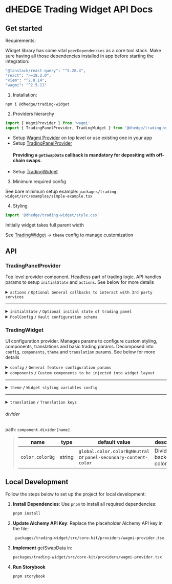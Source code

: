 # dHEDGE Trading Widget API Docs

## Get started

Requirements:

Widget library has some vital `peerDependencies` as a core tool stack. Make sure having all those dependencies installed in app before starting the integration:

```bash
"@tanstack/react-query": "^5.28.4",
"react": ">=18.2.0",
"viem": "^2.8.14",
"wagmi": "^2.5.11"
```

1. Installation:

```bash
npm i @dhedge/trading-widget
```

2. Providers hierarchy

```typescript jsx
import { WagmiProvider } from 'wagmi'
import { TradingPanelProvider, TradingWidget } from '@dhedge/trading-widget'
```

- Setup [Wagmi Provider](https://wagmi.sh/react/api/WagmiProvider) on top level or use existing one in your app
- Setup [TradingPanelProvider](#tradingpanelprovider)
  #### Providing a `getSwapData` callback is mandatory for depositing with off-chain swaps.
- Setup [TradingWidget](#tradingwidget)

3. Minimum required config

See bare minimum setup example: `packages/trading-widget/src/examples/simple-example.tsx`

4. Styling

```typescript jsx
import '@dhedge/trading-widget/style.css'
```

Initially widget takes full parent width

See [TradingWidget](#tradingwidget) -> `theme` config to manage customization

## API

### TradingPanelProvider

Top level provider component. Headless part of trading logic. API handles params to setup `initialState` and `actions`. See below for more details

<details>
<summary><code>actions</code> <code><b>/</b></code> <code>Optional General callbacks to interact with 3rd party services</code></summary>

> | name                           | type                                                                                                                                                                                                                                                                                                                                                                                                   | default value | description                                                                       |
> | ------------------------------ | ------------------------------------------------------------------------------------------------------------------------------------------------------------------------------------------------------------------------------------------------------------------------------------------------------------------------------------------------------------------------------------------------------ | ------------- | --------------------------------------------------------------------------------- |
> | `onUpdateSendTokenInput`       | (payload: Partial\<{ address: `Address`; symbol: `string`; value: `string`; decimals: `number`; isLoading?: `boolean` }\>) => void                                                                                                                                                                                                                                                                     | undefined     | triggers on send token change                                                     |
> | `onUpdateTradingSettings`      | (payload: Partial\<{ slippage: `number \| 'auto'`; minSlippage?: `number` isInfiniteAllowance: `boolean`; isMultiAssetWithdrawalEnabled: `boolean`; isCustomDepositOptionsDisabled?: `boolean`; isMaxSlippageLoading: `boolean` }\>) => void                                                                                                                                                           | undefined     | triggers on trading settings change                                               |
> | `onSetTradingType`             | (payload: `'deposit' \| 'withdraw'`) => void                                                                                                                                                                                                                                                                                                                                                           | undefined     | triggers on trading type change                                                   |
> | `onUpdateTradingModal`         | (payload: Partial\<{ isOpen: `boolean`; status: `'Success' \| 'None' \| 'Mining' \|  'Wallet'` }\>) => void                                                                                                                                                                                                                                                                                            | undefined     | triggers on trading modal change                                                  |
> | `onUpdateTransactions`         | (payload: AddTransaction \| UpdateTransaction \| RemoveTransaction) => void                                                                                                                                                                                                                                                                                                                            | undefined     | triggers on transaction action change                                             |
> | `onTradingSettleError`         | (error: `Error`) => void                                                                                                                                                                                                                                                                                                                                                                               | undefined     | triggers on trading settle error                                                  |
> | `onTransactionError`           | (error: `Error`, action: `TransactionAction` \| `undefined`, chainId?: `ChainId`, txHash?: `Address`) => void                                                                                                                                                                                                                                                                                          | undefined     | triggers on transaction error                                                     |
> | `onTransactionSuccess`         | (data: `WaitForTransactionReceiptReturnType`, action: `TransactionAction` \| `undefined`, link?: `string`) => void                                                                                                                                                                                                                                                                                     | undefined     | triggers on transaction success                                                   |
> | `onTransactionEstimationError` | (error: `EstimationError`, address: `Address`, chainId?: `ChainId`, account?: `Address`) => void                                                                                                                                                                                                                                                                                                       | undefined     | triggers on transaction estimation error                                          |
> | `onTokenSelector`              | (payload: { isOpen: `boolean`; entity: `'token' \| 'pool'` }) => void                                                                                                                                                                                                                                                                                                                                  | undefined     | triggers on token selector change                                                 |
> | `onLog`                        | (eventName: `string`, payload?: `Record<string, unknown>`) => void                                                                                                                                                                                                                                                                                                                                     | undefined     | triggers on log event                                                             |
> | `onSimulateTransaction`        | (payload: { chainId: `ChainId`; from: `Address`: to: `Address`; input: `string`; gas: `number`; value?: `string` }) => Promise<{ link?: `string`; simulation: { status: `boolean`; error_message: `string` } } \| null>                                                                                                                                                                                | undefined     | triggers to simulate transaction and get error details after failed tx estimation |
> | `getSwapData`                  | ({ signal: `AbortSignal`, variables: { chainId: `number`; sourceAddress: `Address`; destinationAddress: `Address`; walletAddress: `Address`; fromAddress: `Address`; amount: `string`; slippage: `string` } }) => Promise<{ destinationAmount: `string`; rawTransaction: `{ data: string }` ; routerKey: `'ONE_INCH' / 'ONE_INCH_V5' / 'ZERO_X' / 'PARASWAP' / 'PARASWAP_V6' / 'ODOS_V2'` } } \| null> | undefined     | provides off chain swap data based on send token value                            |

###### Source: `packages/trading-widget/src/core-kit/providers/index.tsx`

###### Default values: `undefined`

</details>

---

<details>
<summary><code>initialState</code> <code><b>/</b></code> <code>Optional initial state of trading panel</code></summary>

> | name               | type                                                                                                                                                                                                                                              | default value                                                                                                                                          | description                                                                                     |
> | ------------------ | ------------------------------------------------------------------------------------------------------------------------------------------------------------------------------------------------------------------------------------------------- | ------------------------------------------------------------------------------------------------------------------------------------------------------ | ----------------------------------------------------------------------------------------------- |
> | `poolAddress`      | Address                                                                                                                                                                                                                                           | `AddressZero`                                                                                                                                          | Current active pool address                                                                     |
> | `poolConfigMap`    | Record<Address, PoolConfig>                                                                                                                                                                                                                       | `{}`                                                                                                                                                   | Map of pool configs available for trading                                                       |
> | `settings`         | { slippage: `number \| 'auto'`; minSlippage?: `number`; isInfiniteAllowance: `boolean`; isMultiAssetWithdrawalEnabled: `boolean`; isCustomDepositOptionsDisabled?: `boolean`; isMaxSlippageLoading: `boolean`; availableAggregators: `string[]` } | { slippage: `'auto'`; isInfiniteAllowance: `false`; isMultiAssetWithdrawalEnabled: `true`; isMaxSlippageLoading: `false`; availableAggregators: `[]` } | Panel settings                                                                                  |
> | `type`             | 'deposit' \| 'withdraw'                                                                                                                                                                                                                           | `'deposit'`                                                                                                                                            | Trading type                                                                                    |
> | `input`            | { sendToken: { address: `Address`; symbol: `string`; value: `string`; decimals: `number`; isLoading?: `boolean` }; receiveToken: { address: `Address`; symbol: `string`; value: `string`; decimals: `number`; isLoading?: `boolean` } }           | `poolConfigMap[poolAddress]`                                                                                                                           | Send/receive tokens pair                                                                        |
> | `entryFee`         | { deposit: `number`; depositWithCustomCooldown: `number`; }                                                                                                                                                                                       | { deposit: `0`; depositWithCustomCooldown: `0.1` }                                                                                                     | Entry fee config map                                                                            |
> | `modal`            | { isOpen: `boolean`; status: `'Success' \| 'None' \| 'Mining' \|  'Wallet'`; action: `'deposit' \| 'withdraw' \| 'approve  \`; link?: `string`; sendToken: TradingToken \| null; receiveToken: TradingToken \| null }                             | `{ isOpen: `false`,status: `'None'`, receiveToken: `null`, sendToken: `null` }`                                                                        | Trading modal state                                                                             |
> | `transactions`     | { action: `'deposit' \| 'withdraw' \| 'approve'`; symbol: `string`; chainId: `ChainId`; txHash?: `Address` }[]                                                                                                                                    | `[]`                                                                                                                                                   | Pending transactions                                                                            |
> | `poolFallbackData` | { address: `Address`; managerLogicAddress?: `Address`; poolCompositions: `PoolComposition[]`; tokenPrice?: `string`; apy?: { value: `number`; currency: `'USD' \| 'ETH'` } }                                                                      | { address: `AddressZero` }                                                                                                                             | Current active pool fallback data to override or extend contract's response                     |
> | `defaultChainId`   | number (optional)                                                                                                                                                                                                                                 | undefined                                                                                                                                              | Chain id that will be returned from useNetwork wagmi hook when connected to unsupported network |

###### Source: `packages/trading-widget/src/core-kit/providers/index.tsx`

###### Default values: `packages/trading-widget/src/core-kit/providers/index.tsx`

</details>

<details>
<summary><code>PoolConfig</code> <code><b>/</b></code> <code>Vault configuration schema</code></summary>

> | name                                        | type                                   | default value | description                                                                                                                             |
> | ------------------------------------------- | -------------------------------------- | ------------- | --------------------------------------------------------------------------------------------------------------------------------------- |
> | `address`                                   | `Address`                              | —             | Vault contract address                                                                                                                  |
> | `symbol`                                    | `string`                               | —             | Vault token symbol                                                                                                                      |
> | `chainId`                                   | `ChainId`                              | —             | Chain identifier where the vault lives                                                                                                  |
> | `depositParams.customTokens`                | `TradingToken[]`                       | `[]`          | List of additional assets accepted for deposits                                                                                         |
> | `depositParams.defaultDepositTokenSymbol`   | `string`                               | `undefined`   | Symbol of token to pre-select by default when switching to the **Deposit** tab                                                          |
> | `withdrawParams.customTokens`               | `TradingToken[]`                       | `[]`          | List of single-asset options available for withdrawals                                                                                  |
> | `withdrawParams.defaultWithdrawTokenSymbol` | `string`                               | `undefined`   | Symbol of token to pre-select by default when switching to the **Withdraw** tab (falls back to first `customTokens` item if undefined). |
> | `deprecated`                                | `boolean`                              | `false`       | Marks vault as deprecated and blocks trading operations                                                                                 |
> | `maintenance`                               | `boolean`                              | `false`       | Enables global vault maintenance mode (blocks deposits & withdrawals)                                                                   |
> | `maintenanceDeposits`                       | `boolean`                              | `false`       | Blocks only deposits                                                                                                                    |
> | `maintenanceWithdrawals`                    | `boolean`                              | `false`       | Blocks only withdrawals                                                                                                                 |
> | `pricingAsset`                              | `{ address: Address; symbol: string }` | `undefined`   | Pricing asset used for limit orders                                                                                                     |

###### Source: `packages/trading-widget/src/core-kit/types/config.types.ts`

</details>

### TradingWidget

UI configuration provider. Manages params to configure custom styling, components, translations and basic trading params. Decomposed into `config`, `components`, `theme` and `translation` params. See below for more details

<details>
<summary><code>config</code> <code><b>/</b></code> <code>General feature configuration params</code></summary>

##### params

> | name                               | type                                                           | default value                | description                                                                                                                                        |
> | ---------------------------------- | -------------------------------------------------------------- | ---------------------------- | -------------------------------------------------------------------------------------------------------------------------------------------------- |
> | `isGeoBlocked`                     | `boolean`                                                      | `false`                      | Restricts depositing action button and conditionally renders GeoBlockAlert component                                                               |
> | `isSanctioned`                     | `boolean`                                                      | `false`                      | Restricts depositing action button and conditionally renders SanctionedAlert component                                                             |
> | `depositQuoteDiffWarningThreshold` | `number`                                                       | `1.5`                        | Deposit slippage absolute percent value warning threshold, Affects styling to warn user                                                            |
> | `depositQuoteDiffErrorThreshold`   | `number`                                                       | `3`                          | Deposit slippage absolute percent value error threshold, Affects styling to warn user                                                              |
> | `defaultWithdrawSlippage`          | `number`                                                       | `[0.1, 0.3, 0.5, 1, 1.5, 3]` | Initial withdraw slippage absolute percent. Further adjustments are available in panel settings                                                    |
> | `defaultSwapTransactionSlippage`   | `number`                                                       | `0.75`                       | Default slippage (%) applied to swap transaction.                                                                                                  |
> | `defaultNoSwapMinDepositAmountGap` | `number`                                                       | `0.1`                        | Default gap (%) for min received vault tokens during no swap deposits.                                                                             |
> | `defaultNotificationDuration`      | `number`                                                       | `10000`                      | Notification duration in ms                                                                                                                        |
> | `defaultLockTime`                  | `string`                                                       | `'24 hours'`                 | Formatted default deposit lock time to be displayed in panel (Long lockup period is used to bypass entry fee and can be managed in panel settings) |
> | `customLockTime`                   | `string`                                                       | `'15 minutes'`               | Formatted custom deposit lock time alternative to be displayed in panel                                                                            |
> | `stablePrecision`                  | `number`                                                       | `3`                          | Number of decimals to be displayed in stables (e.g USDC balance)                                                                                   |
> | `defaultPrecision`                 | `number`                                                       | `6`                          | Number of decimals to be displayed in token values                                                                                                 |
> | `termsOfUseAccepted`               | `boolean`                                                      | `true`                       | Requires user to confirm terms of use by rendering DepositTermsOfUse component before deposit action                                               |
> | `standalone`                       | `boolean`                                                      | `true`                       | Handles token selection in SPA mode                                                                                                                |
> | `isAllAssetsWithdrawOptionDefault` | `boolean`                                                      | `false`                      | Sets "All Assets" withdraw option by default                                                                                                       |
> | `isCustomDepositOptionsDisabled`   | `boolean`                                                      | `false`                      | When enabled, excludes custom deposit tokens and native tokens from deposit options. Only vault's default deposit tokens are available.            |
> | `chainConfig`                      | `Partial<Record<ChainId, { name: string; iconPath: string }>>` | `{}`                         | Sets map of chain `name` and `iconPath`                                                                                                            |
> | `aaveOffchainWithdrawMinValue`     | `number`                                                       | `50`                         | Value in USD when off-chain Aave withdrawal is enabled                                                                                             |
> | `getFallbackIconPath`              | `(tokenName: string) => string`                                | `buildIconLink`              | Fallback token icon path getter                                                                                                                    |
> | `minLimitOrderValue`               | `number`                                                       | `0`                          | Minimum USD value required to create a limit sell order                                                                                            |
> | `limitOrderThemeConfig`            | `ThemeProviderConfigProps`                                     | `{}`                         | Limit sell overlay content theme config                                                                                                            |

##### actions

> | name                 | type                     | default value                 | description                                                                                                                                                                                                                                                                   |
> | -------------------- | ------------------------ | ----------------------------- | ----------------------------------------------------------------------------------------------------------------------------------------------------------------------------------------------------------------------------------------------------------------------------- |
> | `onConnect`          | `() => void`             | `() => {}`                    | Widget has built-in `Connect Wallet` action button that triggers `onConnect` callback assuming starting of abstract wallet connection process. After all the only requirement is to get connected wallet inside wagmi's `useAccount` hook to make trading operations possible |
> | `onAcceptTermsOfUse` | `() => Promise<boolean>` | `() => Promise.resolve(true)` | Callback is triggered after user's approval of Terms of Use statements assuming switching of external `config.termsOfUseAccepted` param to `true` state                                                                                                                       |

###### Source: `packages/trading-widget/src/trading-widget/providers/config-provider`

###### Default values: `packages/trading-widget/src/trading-widget/providers/config-provider/config-provider.defaults.ts`

</details>

<details>
<summary>
<code>components</code>
<code><b>/</b></code>
<code>Custom components to be injected into widget layout</code>
</summary>

> | name                | type                                | default value       | description                                                                                                   |
> | ------------------- | ----------------------------------- | ------------------- | ------------------------------------------------------------------------------------------------------------- |
> | `GeoBlockAlert`     | ComponentType                       | `<GeoBlockAlert>`   | Component replaces deposit button while `isGeoBlocked` config param is set to `true`                          |
> | `SanctionedAlert`   | ComponentType                       | `<SanctionedAlert>` | Component replaces deposit button while `isSanctioned` config param is set to `true`                          |
> | `DepositMetaInfo`   | ComponentType                       | `undefined`         | Component is injected into deposit meta part of widget layout nearby TransactionOverviewDisclosure            |
> | `WithdrawMetaInfo`  | ComponentType                       | `undefined`         | Component is injected into withdraw meta part of widget layout nearby WithdrawTransactionOverviewDisclosure   |
> | `CustomDepositMeta` | ComponentType                       | `undefined`         | Custom extra component injected above deposit meta section in the deposit tab panel (e.g., chart, info, etc.) |
> | `Image`             | ComponentType<ImageProps>           | `<img>`             | Component optionally can be used to pass `nextjs` Image component to be used for assets rendering             |
> | `LogoSpinner`       | ComponentType<SVGProps<SVGElement>> | `<Spinner>`         | Component is injected into widget pending transaction overlay. Assume using of spinning animation             |
> | `DepositTermsOfUse` | ComponentType                       | `undefined`         | Component is injected into `TermsOfUseOverlay` to extend default terms of use statement points                |
> | `ActionButton`      | ComponentType                       | `<ActionButton>`    | Component overrides default `ActionButton` and has `ButtonProps` API                                          |

###### Source: `packages/trading-widget/src/trading-widget/providers/component-provider/component-provider.tsx`

###### Default values: `undefined`

</details>

---

<details>
<summary>
<code>theme</code>
<code><b>/</b></code>
<code>Widget styling variables config</code>
</summary>

##### global

###### color

path: `global.color[name]`

> | name                     | type   | default value                                | description                           |
> | ------------------------ | ------ | -------------------------------------------- | ------------------------------------- |
> | `colorTextPrimary`       | string | `#ffffff`                                    | Primary text color                    |
> | `colorTextPrimaryHover`  | string | `#ffffffCC`                                  | Primary hover text color              |
> | `colorBorderPrimary`     | string | `global?.color?.colorTextPrimary ?? #ffffff` | Primary border color                  |
> | `colorTextSecondary`     | string | `#9DA2AD`                                    | Secondary text color                  |
> | `colorBgPrimary`         | string | `#1B2432`                                    | Primary bg color                      |
> | `colorBgSecondary`       | string | `#2B313E`                                    | Secondary bg color                    |
> | `colorTextAccent`        | string | `#ffffff`                                    | Accent text color                     |
> | `colorTextAccentHover`   | string | `#ffffffCC`                                  | Accent hover text color               |
> | `colorBgAccentFrom`      | string | `#73D393`                                    | Accent bg gradient `from` color       |
> | `colorBgAccentTo`        | string | `#34855E`                                    | Accent bg gradient `to` color         |
> | `colorBgAccentFromHover` | string | `#73D393CC`                                  | Accent hover bg gradient `from` color |
> | `colorBgAccentToHover`   | string | `#162435`                                    | Accent hover bg gradient `to` color   |
> | `colorTextNeutral`       | string | `#9DA2AD80`                                  | Neutral text color                    |
> | `colorBgNeutral`         | string | `#9DA2AD33`                                  | Neutral bg color                      |
> | `colorTextLoading`       | string | `#ffffff99`                                  | Loading text color                    |
> | `colorTextError`         | string | `#EF4444`                                    | Error text color                      |
> | `colorTextWarning`       | string | `#AFA58D`                                    | Warning text color                    |
> | `colorTextSuccess`       | string | `#73D393`                                    | Success text color                    |
> | `colorIcon`              | string | `global?.color?.colorTextPrimary ?? #ffffff` | Icon color                            |
> | `colorIconHover`         | string | `global?.color?.colorIconHover ?? #ffffffCC` | Icon hover color                      |
> | `colorScrollbar`         | string | `#73D39380`                                  | Scrollbar color                       |

###### size

path: `global.size[name]`

> | name                  | type   | default value                                | description            |
> | --------------------- | ------ | -------------------------------------------- | ---------------------- |
> | `gap`                 | string | `0.25rem`                                    | General flex gap       |
> | `spacer`              | string | `4px`                                        | General spacer         |
> | `fontSizeBase`        | string | `16px`                                       | Font size base         |
> | `lineHeightBase`      | string | `24px`                                       | Line height base       |
> | `fontSizeXs`          | string | `12px`                                       | Font size xs           |
> | `lineHeightXs`        | string | `16px`                                       | Line height xs         |
> | `fontSizeSm`          | string | `14px`                                       | Font size sm           |
> | `lineHeightSm`        | string | `20px`                                       | Line height sm         |
> | `fontSizeLg`          | string | `18px`                                       | Font size lg           |
> | `lineHeightLg`        | string | `28px`                                       | Line height lg         |
> | `iconSize`            | string | `20px`                                       | Icon size base         |
> | `iconSizeSm`          | string | `24px`                                       | Icon size sm           |
> | `iconSecondarySize`   | string | `16px`                                       | Icon secondary size    |
> | `iconSecondarySizeSm` | string | `16px`                                       | Icon secondary size sm |
> | `labelFontSize`       | string | `config?.global?.size?.fontSizeXs ?? 12px`   | Label font size        |
> | `labelLineHeight`     | string | `config?.global?.size?.lineHeightXs ?? 16px` | Label font size        |
> | `labelLineHeight`     | string | `config?.global?.size?.lineHeightXs ?? 16px` | Label font size        |

###### style

path: `global.style[name]`

> | name                 | type   | default value | description                  |
> | -------------------- | ------ | ------------- | ---------------------------- |
> | `radiusPrimary`      | string | `1rem`        | General border radius        |
> | `radiusSecondary`    | string | `1rem`        | Secondary border radius      |
> | `fontWeightLight`    | string | `300`         | Font weight light            |
> | `fontWeightMedium`   | string | `500`         | Font weight medium           |
> | `fontWeightBold`     | string | `700`         | Font weight bold             |
> | `actionOpacity`      | string | `1`           | Action element opacity       |
> | `actionOpacityHover` | string | `0.8`         | Action hover element opacity |

##### component

###### notification

path: `component.notification[name]`

> | name            | type   | default value                                        | description           |
> | --------------- | ------ | ---------------------------------------------------- | --------------------- |
> | `color.colorBg` | string | `config?.global?.color?.colorBgSecondary ?? #2B313E` | Notification bg color |

###### popup

path: `component.popup[name]`

> | name                | type   | default value                                          | description      |
> | ------------------- | ------ | ------------------------------------------------------ | ---------------- |
> | `color.colorText`   | string | `config?.global?.color?.colorTextSecondary ?? #9DA2AD` | Popup text color |
> | `color.colorBg`     | string | `config?.global?.color?.colorBgSecondary ?? #2B313E`   | Popup bg color   |
> | `color.colorBorder` | string | `config?.global?.color?.colorTextSecondary ?? #9DA2AD` | Popup bg color   |
> | `size.fontSize`     | string | `config?.global?.size?.fontSizeXs ?? 12px`             | Popup font size  |

###### popupList

path: `component.popupList[name]`

> | name               | type   | default value | description                   |
> | ------------------ | ------ | ------------- | ----------------------------- |
> | `color.itemBgEven` | string | `transparent` | Popup list even item bg color |
> | `color.itemBgOdd`  | string | `#2A3648`     | Popup list odd item bg color  |
> | `color.headerBg`   | string | `#1B2432`     | Popup list header bg color    |

###### tabGroup

path: `component.tabGroup[name]`

> | name      | type   | default value            | description              |
> | --------- | ------ | ------------------------ | ------------------------ |
> | `size.px` | string | `global.size.spacer * 3` | Tab group padding inline |

###### tabList

path: `component.tabList[name]`

> | name            | type   | default value                  | description               |
> | --------------- | ------ | ------------------------------ | ------------------------- |
> | `color.colorBg` | string | `#181C25`                      | Tab list bg color         |
> | `style.radius`  | string | `global.style.radiusSecondary` | Tab list border radius    |
> | `size.px`       | string | `global.size.spacer * 3`       | Tab list padding inline   |
> | `size.py`       | string | `global.size.spacer * 2`       | Tab list padding vertical |

###### tabContent

path: `component.tabContent[name]`

> | name       | type   | default value            | description                |
> | ---------- | ------ | ------------------------ | -------------------------- |
> | `size.pt`  | string | `global.size.spacer * 3` | Tab content padding top    |
> | `size.px`  | string | `0px`                    | Tab content padding inline |
> | `size.pb`  | string | `global.size.spacer * 9` | Tab content padding bottom |
> | `size.gap` | string | `global.size.spacer * 2` | Tab content flex gap       |

###### tab

path: `component.tab[name]`

> | name                    | type   | default value                        | description           |
> | ----------------------- | ------ | ------------------------------------ | --------------------- |
> | `size.px`               | string | `global.size.spacer * 9`             | Tab padding inline    |
> | `size.py`               | string | `global.size.spacer * 3`             | Tab padding block     |
> | `size.fontSize`         | string | `global.size.fontSizeSm`             | Tab font size         |
> | `color.colorBg`         | string | `global.color.colorBgNeutral`        | Tab bg color          |
> | `color.colorText`       | string | `global.color.colorTextNeutral`      | Tab text color        |
> | `color.selectColorText` | string | `global.color.colorTextPrimary`      | Tab select text color |
> | `color.colorTextHover`  | string | `global.color.colorTextPrimaryHover` | Tab hover text color  |
> | `style.fontWeight`      | string | `global.style.fontWeightBold`        | Tab font weight       |
> | `style.lineHeight`      | string | `global.size.lineHeightSm`           | Tab line height       |

###### balance

path: `component.balance[name]`

> | name                   | type   | default value                     | description               |
> | ---------------------- | ------ | --------------------------------- | ------------------------- |
> | `size.px`              | string | `global.size.spacer * 3`          | Balance padding inline    |
> | `size.gap`             | string | `global.size.gap`                 | Balance flex gap          |
> | `size.fontSize`        | string | `global.size.fontSizeLg`          | Balance font size         |
> | `size.lineHeight`      | string | `global.size.lineHeightLg`        | Balance line height       |
> | `size.priceFontSize`   | string | `global.size.fontSizeBase`        | Balance price font size   |
> | `size.priceLineHeight` | string | `global.size.lineHeightBase`      | Balance price line height |
> | `color.colorText`      | string | `global.color.colorTextPrimary`   | Balance text color        |
> | `color.priceColorText` | string | `global.color.colorTextSecondary` | Balance price text color  |

###### inputGroup

path: `component.inputGroup[name]`

> | name       | type   | default value            | description                |
> | ---------- | ------ | ------------------------ | -------------------------- |
> | `size.px`  | string | `global.size.spacer * 3` | Input group padding inline |
> | `size.gap` | string | `global.size.gap`        | Input group flex gap       |

###### input

path: `component.input[name]`

> | name                      | type   | default value                     | description                 |
> | ------------------------- | ------ | --------------------------------- | --------------------------- |
> | `size.px`                 | string | `global.size.spacer * 3`          | Input padding inline        |
> | `size.py`                 | string | `global.size.spacer * 2`          | Input padding block         |
> | `size.gap`                | string | `global.size.gap * 2`             | Input flex gap              |
> | `size.priceGap`           | string | `global.size.gap * 2`             | Input flex gap              |
> | `size.iconSize`           | string | `global.size.iconSize`            | Input icon size             |
> | `size.iconSizeSm`         | string | `global.size.iconSizeSm`          | Input icon size sm          |
> | `size.labelFontSize`      | string | `global.size.fontSizeSm`          | Input label line height     |
> | `size.labelLineHeight`    | string | `global.size.lineHeightSm`        | Input label font size       |
> | `size.fontSize`           | string | `global.size.fontSizeSm`          | Input font size             |
> | `size.lineHeight`         | string | `global.size.lineHeightSm`        | Input line height           |
> | `size.fontSizeLg`         | string | `global.size.fontSizeLg`          | Input font size lg          |
> | `size.lineHeightLg`       | string | `global.size.lineHeightLg`        | Input line height lg        |
> | `size.tokenFontSize`      | string | `global.size.fontSizeXs`          | Input token font size       |
> | `size.tokenLineHeight`    | string | `global.size.lineHeightXs`        | Input token line height     |
> | `size.tokenFontSizeSm`    | string | `global.size.fontSizeBase`        | Input token font size sm    |
> | `size.tokenLineHeightSm`  | string | `global.size.lineHeightBase`      | Input token line height sm  |
> | `size.buttonPx`           | string | `global.size.spacer * 2`          | Input button padding inline |
> | `size.buttonPy`           | string | `global.size.spacer`              | Input button padding block  |
> | `size.buttonFontSize`     | string | `global?.size?.fontSizeXs`        | Input button font size      |
> | `size.buttonLineHeight`   | string | `global?.size?.lineHeightXs`      | Input button line height    |
> | `color.textColor`         | string | `global.color.colorTextPrimary`   | Input text color            |
> | `color.loadingTextColor`  | string | `global.color.colorTextLoading`   | Input loading text color    |
> | `color.bgColor`           | string | `global.color.colorBgNeutral`     | Input bg color              |
> | `color.bgColorFocus`      | string | `transparent`                     | Input bg color              |
> | `color.borderColor`       | string | `#4C505B`                         | Input border color          |
> | `color.borderColorFocus`  | string | `global.color.colorTextPrimary`   | Input border focus color    |
> | `color.placeholderColor`  | string | `global.color.colorTextSecondary` | Input placeholder color     |
> | `color.buttonBgColor`     | string | `global.color.colorBgSecondary`   | Input button bg color       |
> | `color.buttonBorderColor` | string | `global.color.colorBgAccentTo`    | Input button border color   |
> | `color.buttonTextColor`   | string | `global.color.colorTextPrimary`   | Input button text color     |
> | `style.radius`            | string | `global.style.radiusPrimary`      | Input border radius         |
> | `style.labelFontWeight`   | string | `global.style.fontWeightLight`    | Input label font weight     |
> | `style.fontWeight`        | string | `global.style.fontWeightLight`    | Input font weight           |
> | `style.tokenFontWeight`   | string | `global.style.fontWeightLight`    | Input token font weight     |
> | `style.buttonRadius`      | string | `30px`                            | Input button border radius  |

###### tooltip

path: `component.tooltip[name]`

> | name              | type   | default value | description      |
> | ----------------- | ------ | ------------- | ---------------- |
> | `color.colorBg`   | string | `#12171F`     | Tooltip bg color |
> | `color.colorText` | string | `#ffffff`     | Tooltip bg color |

###### switch

path: `component.switch[name]`

> | name                   | type   | default value | description                 |
> | ---------------------- | ------ | ------------- | --------------------------- |
> | `color.colorBgChecked` | string | `#152E4D`     | Switch checked bg color     |
> | `color.colorBg`        | string | `#4C505B`     | Switch unchecked bg color   |
> | `color.color`          | string | ``            | Switch unchecked text color |
> | `color.colorChecked`   | string | ``            | Switch checked text color   |

###### actionButton

path: `component.actionButton[name]`

> | name                            | type   | default value                         | description                                |
> | ------------------------------- | ------ | ------------------------------------- | ------------------------------------------ |
> | `size.borderWidth`              | string | `1px`                                 | Action button border width                 |
> | `color.colorBgFrom`             | string | `global.color.colorBgAccentFrom`      | Action button bg gradient color from       |
> | `color.colorBgTo`               | string | `global.color.colorBgAccentTo`        | Action button bg gradient color to         |
> | `color.colorBgFromHover`        | string | `global.color.colorBgAccentFromHover` | Action button hover bg gradient color from |
> | `color.colorBgToHover`          | string | `global.color.colorBgAccentTo`        | Action button hover bg gradient color to   |
> | `color.colorBorder`             | string | `global.color.colorBgAccentFrom`      | Action button border color                 |
> | `color.colorText`               | string | `global.color.colorTextAccent`        | Action button text color                   |
> | `color.colorText`               | string | `global.color.colorTextAccent`        | Action button text color                   |
> | `color.outlineColorBorder`      | string | `#ffffff33`                           | Action outline button border color         |
> | `color.outlineColorBorderHover` | string | `#ffffffCC`                           | Action outline button hover border color   |
> | `color.outlineColorText`        | string | `global.color.colorTextPrimary`       | Action outline button text color           |

###### meta

path: `component.meta[name]`

> | name                        | type   | default value                        | description                 |
> | --------------------------- | ------ | ------------------------------------ | --------------------------- |
> | `size.gap`                  | string | `global.size.gap`                    | Meta flex gap               |
> | `size.px`                   | string | `global.size.spacer * 3`             | Meta padding inline         |
> | `size.fontSize`             | string | `global.size.fontSizeXs`             | Meta font size              |
> | `size.lineHeight`           | string | `global.size.lineHeightXs`           | Meta line height            |
> | `size.emphasisedFontSize`   | string | `global.size.fontSizeSm`             | Meta font size emphasised   |
> | `size.emphasisedLineHeight` | string | `global.size.lineHeightSm`           | Meta line height emphasised |
> | `color.linkTextColor`       | string | `global.color.colorBgAccentFrom`     | Meta link text color        |
> | `color.panelBgHover`        | string | `config.global.color.colorBgNeutral` | Meta panel hover bg         |

###### Source: `packages/trading-widget/src/trading-widget/providers/theme-provider/theme-provider.tsx`

###### Default values: `undefined`

</details>

---

<details>
<summary>
<code>translation</code>
<code><b>/</b></code>
<code>Translation keys</code>
</summary>|

> | name                                | type   | default value                                                                                                                                                                         | description |
> | ----------------------------------- | ------ | ------------------------------------------------------------------------------------------------------------------------------------------------------------------------------------- | ----------- |
> | `depositSlippageWarning`            | string | Excludes entry fee.                                                                                                                                                                   |             |
> | `withdrawSlippageWarning`           | string | Slippage only applies to single asset withdrawals and withdrawals from vaults with debt positions in Aave.                                                                            |             |
> | `minSlippageWarning`                | string | Flexible min slippage value that is likely enough to process the transaction.                                                                                                         |             |
> | `highSlippageWarning`               | string | We recommend using another asset to trade with lower slippage.                                                                                                                        |             |
> | `recommendedMinSlippage`            | string | Recommended Min Slippage                                                                                                                                                              |             |
> | `projectedDailyEarningsTooltip`     | string | Projected daily earnings are based on the current APY and may differ from actual earnings.                                                                                            |             |
> | `dailyEarnings`                     | string | Daily Earnings                                                                                                                                                                        |             |
> | `projectedYearlyEarningsTooltip`    | string | Projected yearly earnings are based on the current APY and may differ from actual earnings.                                                                                           |             |
> | `yearlyEarnings`                    | string | Yearly Earnings                                                                                                                                                                       |             |
> | `fullReceiveDetails`                | string | See full details influencing what you will receive.                                                                                                                                   |             |
> | `tradeDetails`                      | string | Trade details                                                                                                                                                                         |             |
> | `maxSlippage`                       | string | Max slippage                                                                                                                                                                          |             |
> | `minReceiveAmount`                  | string | You will receive no less than this amount.                                                                                                                                            |             |
> | `minReceived`                       | string | Minimum Received                                                                                                                                                                      |             |
> | `estimatedMultiAssetFractions`      | string | Estimated multi asset fractions                                                                                                                                                       |             |
> | `infinite`                          | string | Infinite                                                                                                                                                                              |             |
> | `tokenAllowance`                    | string | Token Allowance                                                                                                                                                                       |             |
> | `entryFee`                          | string | Entry Fee                                                                                                                                                                             |             |
> | `entryFeeExplanation`               | string | When you deposit, the token takes a small entry fee. This fee helps cover the costs when we rebalance the underlying funds, and it's shared among all token holders.                  |             |
> | `minDepositUsd`                     | string | Minimum deposit in USD.                                                                                                                                                               |             |
> | `minDeposit`                        | string | Minimum Deposit                                                                                                                                                                       |             |
> | `tokensLockTime`                    | string | Purchased tokens will have a {lockTime} lock.                                                                                                                                         |             |
> | `slippageTolerance`                 | string | Slippage tolerance                                                                                                                                                                    |             |
> | `bypassEntryFee`                    | string | Bypass Entry Fee                                                                                                                                                                      |             |
> | `tokenAmountToApprove`              | string | Amount of tokens to be approved.                                                                                                                                                      |             |
> | `auto`                              | string | Auto                                                                                                                                                                                  |             |
> | `lengthenLockup`                    | string | Lengthen lockup to remove entry fee                                                                                                                                                   |             |
> | `deposit`                           | string | Buy                                                                                                                                                                                   |             |
> | `withdraw`                          | string | Sell                                                                                                                                                                                  |             |
> | `max`                               | string | Max                                                                                                                                                                                   |             |
> | `allAssets`                         | string | All Assets                                                                                                                                                                            |             |
> | `all`                               | string | All                                                                                                                                                                                   |             |
> | `sell`                              | string | Sell                                                                                                                                                                                  |             |
> | `receiveEstimated`                  | string | Receive (estimated)                                                                                                                                                                   |             |
> | `confirmInWallet`                   | string | Please confirm in wallet                                                                                                                                                              |             |
> | `pending`                           | string | Pending...                                                                                                                                                                            |             |
> | `approve`                           | string | Approve                                                                                                                                                                               |             |
> | `connectWallet`                     | string | Connect Wallet                                                                                                                                                                        |             |
> | `minimumPurchase`                   | string | Minimum purchase is {value}                                                                                                                                                           |             |
> | `poolIsInactive`                    | string | {poolSymbol} token is no longer active. Please withdraw from them.                                                                                                                    |             |
> | `poolDepositsAreMaintenance`        | string | {poolSymbol} token is under maintenance. Deposits are temporarily blocked.                                                                                                            |             |
> | `poolWithdrawalsAreMaintenance`     | string | {poolSymbol} token is under maintenance. Withdrawals are temporarily blocked.                                                                                                         |             |
> | `poolIsPrivate`                     | string | This vault is currently private                                                                                                                                                       |             |
> | `confirmMaxSlippage`                | string | Confirm {slippagePercentage}% max slippage                                                                                                                                            |             |
> | `withdrawalLiquidityDisabled`       | string | Intended withdraw value is greater than available liquidity ({value})                                                                                                                 |             |
> | `withdrawCooldown`                  | string | You can sell your {tokenSymbol} tokens in {cooldownEndTime}                                                                                                                           |             |
> | `termsOfUse`                        | string | Terms Of Use                                                                                                                                                                          |             |
> | `termOfUseDepositListTitle`         | string | Please know the following before depositing                                                                                                                                           |             |
> | `termOfUseDepositAssetSlippage`     | string | When exiting, investors receive single asset or the underlying vault assets. Withdraw slippage can be customized in withdraw settings                                                 |             |
> | `termOfUseDepositBugs`              | string | There may be interface bugs on the platform                                                                                                                                           |             |
> | `termOfUseDepositDowntime`          | string | There may be interface downtime (planned and unplanned)                                                                                                                               |             |
> | `termOfUseDepositAuditRisk`         | string | Smart contracts are audited but a risk is still present                                                                                                                               |             |
> | `termOfUseDepositAccept`            | string | Accept & Deposit                                                                                                                                                                      |             |
> | `back`                              | string | Back                                                                                                                                                                                  |             |
> | `done`                              | string | Done                                                                                                                                                                                  |             |
> | `highSlippage`                      | string | High Slippage Alert                                                                                                                                                                   |             |
> | `responsibleHighSlippage`           | string | By proceeding with this trade, you acknowledge and accept the possibility of experiencing high slippage, resulting in a potential difference between the expected and executed price. |             |
> | `highSlippageListTitle`             | string | Please consider the following before confirming                                                                                                                                       |             |
> | `highSlippageQuoteDiff`             | string | Be aware that the final amount of assets you receive may be different from the initially quoted value.                                                                                |             |
> | `highSlippageRisk`                  | string | Ensure that you understand the risks associated with high slippage and are comfortable proceeding with the trade.                                                                     |             |
> | `confirm`                           | string | Confirm                                                                                                                                                                               |             |
> | `selectToken`                       | string | Select Token                                                                                                                                                                          |             |
> | `sendingOrderToWallet`              | string | Sending order to your wallet                                                                                                                                                          |             |
> | `settingUpTx`                       | string | Setting up transaction                                                                                                                                                                |             |
> | `miningTx`                          | string | Processing                                                                                                                                                                            |             |
> | `approveSpending`                   | string | Approve {symbol} spending                                                                                                                                                             |             |
> | `pay`                               | string | Pay                                                                                                                                                                                   |             |
> | `multiAssetFractions`               | string | multi asset fractions                                                                                                                                                                 |             |
> | `swappableAssets`                   | string | swappable assets                                                                                                                                                                      |             |
> | `explorer`                          | string | Explorer                                                                                                                                                                              |             |
> | `as`                                | string | As                                                                                                                                                                                    |             |
> | `switchNetwork`                     | string | Switch Network                                                                                                                                                                        |             |
> | `depositAction`                     | string | Buy                                                                                                                                                                                   |             |
> | `withdrawAction`                    | string | Sell                                                                                                                                                                                  |             |
> | `swapAction`                        | string | Swap                                                                                                                                                                                  |             |
> | `unrollAction`                      | string | Unroll                                                                                                                                                                                |             |
> | `unrollAndClaimAction`              | string | Claim                                                                                                                                                                                 |             |
> | `claimAction`                       | string | Claim Without Swap                                                                                                                                                                    |             |
> | `claimLabel`                        | string | Claim Assets                                                                                                                                                                          |             |
> | `createLimitSellOrder`              | string | Stop order set                                                                                                                                                                        |             |
> | `swapAndClaimTo`                    | string | Swap and claim assets to                                                                                                                                                              |             |
> | `initWithdrawDescription`           | string | Unroll                                                                                                                                                                                |             |
> | `initWithdrawTooltip`               | string | Unroll prepares assets for single asset withdrawal                                                                                                                                    |             |
> | `completeWithdrawDescription`       | string | Claim                                                                                                                                                                                 |             |
> | `completeWithdrawTooltip`           | string | This final step swaps all assets to a single asset and sends it to your wallet                                                                                                        |             |
> | `unrollAndClaimDescription`         | string | Claim                                                                                                                                                                                 |             |
> | `total`                             | string | Total:                                                                                                                                                                                |             |
> | `showAll`                           | string | Show All                                                                                                                                                                              |             |
> | `hide`                              | string | Hide                                                                                                                                                                                  |             |
> | `refreshSwapQuoteTooltip`           | string | Refresh swap quote                                                                                                                                                                    |             |
> | `proceedWithNextStep`               | string | Please proceed with the next step.                                                                                                                                                    |             |
> | `aggregatorsLabel`                  | string | Swap source                                                                                                                                                                           |             |
> | `aggregatorsTooltip`                | string | Choose which aggregators to use for your trades.                                                                                                                                      |             |
> | `batchTransactionsLabel`            | string | Batch transactions                                                                                                                                                                    |             |
> | `batchTransactionsSwitchLabel`      | string | Batch                                                                                                                                                                                 |             |
> | `batchTransactionsTooltip`          | string | Group approve and trade calls into a single batch transaction. Disable if you prefer separate prompts.                                                                                |             |
> | `openLimitOrderAfterBuySwitchLabel` | string | Add Stop Order                                                                                                                                                                        |             |
> | `orderingLabel`                     | string | Ordering                                                                                                                                                                              |             |
> | `paidLabel`                         | string | Paid                                                                                                                                                                                  |             |
> | `priceLabel`                        | string | Price                                                                                                                                                                                 |             |
> | `transactionLabel`                  | string | Transaction                                                                                                                                                                           |             |
> | `stopOrder`                         | string | Stop Order                                                                                                                                                                            |             |
> | `send`                              | string | Send                                                                                                                                                                                  |             |
> | `cooldown`                          | string | Cooldown                                                                                                                                                                              |             |

###### Source: `packages/trading-widget/src/trading-widget/providers/translation-provider/translation-provider.tsx`

###### Default values: `packages/trading-widget/src/trading-widget/providers/translation-provider/translation-provider.defaults.ts`

</details>

###### divider

path: `component.divider[name]`

> | name            | type   | default value                                                    | description              |
> | --------------- | ------ | ---------------------------------------------------------------- | ------------------------ |
> | `color.colorBg` | string | `global.color.colorBgNeutral` or `panel-secondary-content-color` | Divider background color |

## Local Development

Follow the steps below to set up the project for local development:

1. **Install Dependencies**:
   Use `pnpm` to install all required dependencies:

   ```bash
   pnpm install
   ```

2. **Update Alchemy API Key**: Replace the placeholder Alchemy API key in the file:

   ```bash
    packages/trading-widget/src/core-kit/providers/wagmi-provider.tsx
   ```

3. **Implement** getSwapData in:
   ```bash
   packages/trading-widget/src/core-kit/providers/wagmi-provider.tsx
   ```
4. **Run Storybook**
   ```bash
   pnpm storybook
   ```
